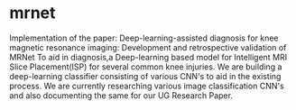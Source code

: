 # mrnet
Implementation of the paper: Deep-learning-assisted diagnosis for knee magnetic resonance imaging: Development and retrospective validation of MRNet
To aid in diagnosis,a Deep-learning based model for Intelligent MRI Slice Placement(ISP) for several common knee injuries. We are building a deep-learning classifier consisting of various CNN's to aid in the existing process. We are currently researching various image classification CNN's and also documenting the same for our UG Research Paper.


